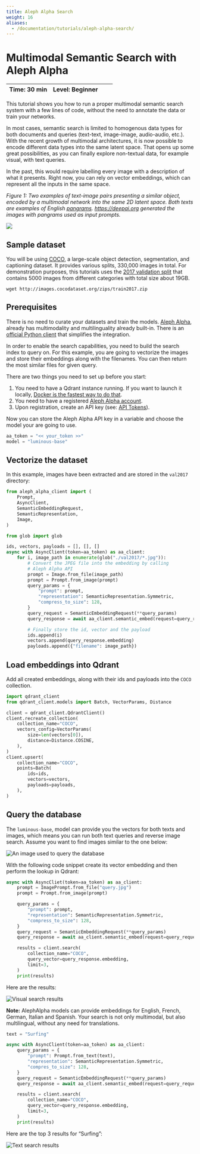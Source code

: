 ```yaml
---
title: Aleph Alpha Search
weight: 16
aliases:
  - /documentation/tutorials/aleph-alpha-search/
---
```


# Multimodal Semantic Search with Aleph Alpha

| Time: 30 min | Level: Beginner |  |    |
| --- | ----------- | ----------- |----------- |

This tutorial shows you how to run a proper multimodal semantic search system with a few lines of code, without the need to annotate the data or train your networks. 

In most cases, semantic search is limited to homogenous data types for both documents and queries (text-text, image-image, audio-audio, etc.). With the recent growth of multimodal architectures, it is now possible to encode different data types into the same latent space. That opens up some great possibilities, as you can finally explore non-textual data, for example visual, with text queries. 

In the past, this would require labelling every image with a description of what it presents. Right now, you can rely on vector embeddings, which can represent all 
the inputs in the same space.

*Figure 1: Two examples of text-image pairs presenting a similar object, encoded by a multimodal network into the same 
2D latent space. Both texts are examples of English [pangrams](https://en.wikipedia.org/wiki/Pangram). 
https://deepai.org generated the images with pangrams used as input prompts.*

![](/docs/integrations/aleph-alpha/2d_text_image_embeddings.png)


## Sample dataset

You will be using [COCO](https://cocodataset.org/), a large-scale object detection, segmentation, and captioning dataset. It provides 
various splits, 330,000 images in total. For demonstration purposes, this tutorials uses the 
[2017 validation split](http://images.cocodataset.org/zips/train2017.zip) that contains 5000 images from different 
categories with total size about 19GB.
```terminal 
wget http://images.cocodataset.org/zips/train2017.zip
```

## Prerequisites

There is no need to curate your datasets and train the models. [Aleph Alpha](https://www.aleph-alpha.com/), already has multimodality and multilinguality already built-in. There is an [official Python client](https://github.com/Aleph-Alpha/aleph-alpha-client) that simplifies the integration.

In order to enable the search capabilities, you need to build the search index to query on. For this example, 
you are going to vectorize the images and store their embeddings along with the filenames. You can then return the most 
similar files for given query. 

There are two things you need to set up before you start:

1. You need to have a Qdrant instance running. If you want to launch it locally,
   [Docker is the fastest way to do that](/documentation/quick_start/#installation).
2. You need to have a registered [Aleph Alpha account](https://app.aleph-alpha.com/). 
3. Upon registration, create an API key (see: [API Tokens](https://app.aleph-alpha.com/profile)).

Now you can store the Aleph Alpha API key in a variable and choose the model your are going to use.

```python
aa_token = "<< your_token >>"
model = "luminous-base"
```

## Vectorize the dataset

In this example, images have been extracted and are stored in the `val2017` directory:

```python
from aleph_alpha_client import (
    Prompt,
    AsyncClient,
    SemanticEmbeddingRequest,
    SemanticRepresentation,
    Image,
)

from glob import glob

ids, vectors, payloads = [], [], []
async with AsyncClient(token=aa_token) as aa_client:
    for i, image_path in enumerate(glob("./val2017/*.jpg")):
        # Convert the JPEG file into the embedding by calling
        # Aleph Alpha API
        prompt = Image.from_file(image_path)
        prompt = Prompt.from_image(prompt)
        query_params = {
            "prompt": prompt,
            "representation": SemanticRepresentation.Symmetric,
            "compress_to_size": 128,
        }
        query_request = SemanticEmbeddingRequest(**query_params)
        query_response = await aa_client.semantic_embed(request=query_request, model=model)

        # Finally store the id, vector and the payload
        ids.append(i)
        vectors.append(query_response.embedding)
        payloads.append({"filename": image_path})
```

## Load embeddings into Qdrant

Add all created embeddings, along with their ids and payloads into the `COCO` collection.

```python
import qdrant_client
from qdrant_client.models import Batch, VectorParams, Distance

client = qdrant_client.QdrantClient()
client.recreate_collection(
    collection_name="COCO",
    vectors_config=VectorParams(
        size=len(vectors[0]),
        distance=Distance.COSINE,
    ),
)
client.upsert(
    collection_name="COCO",
    points=Batch(
        ids=ids,
        vectors=vectors,
        payloads=payloads,
    ),
)
```

## Query the database

The `luminous-base`, model can provide you the vectors for both texts and images, which means you can run both 
text queries and reverse image search. Assume you want to find images similar to the one below:

![An image used to query the database](/docs/integrations/aleph-alpha/visual_search_query.png)

With the following code snippet create its vector embedding and then perform the lookup in Qdrant:

```python
async with AsyncCliet(token=aa_token) as aa_client:
    prompt = ImagePrompt.from_file("query.jpg")
    prompt = Prompt.from_image(prompt)

    query_params = {
        "prompt": prompt,
        "representation": SemanticRepresentation.Symmetric,
        "compress_to_size": 128,
    }
    query_request = SemanticEmbeddingRequest(**query_params)
    query_response = await aa_client.semantic_embed(request=query_request, model=model)

    results = client.search(
        collection_name="COCO",
        query_vector=query_response.embedding,
        limit=3,
    )
    print(results)
```

Here are the results:

![Visual search results](/docs/integrations/aleph-alpha/visual_search_results.png)

**Note:** AlephAlpha models can provide embeddings for English, French, German, Italian 
and Spanish. Your search is not only multimodal, but also multilingual, without any need for translations.

```python
text = "Surfing"

async with AsyncClient(token=aa_token) as aa_client:
    query_params = {
        "prompt": Prompt.from_text(text),
        "representation": SemanticRepresentation.Symmetric,
        "compres_to_size": 128,
    }
    query_request = SemanticEmbeddingRequest(**query_params)
    query_response = await aa_client.semantic_embed(request=query_request, model=model)

    results = client.search(
        collection_name="COCO",
        query_vector=query_response.embedding,
        limit=3,
    )
    print(results)
```

Here are the top 3 results for “Surfing”:

![Text search results](/docs/integrations/aleph-alpha/text_search_results.png)
